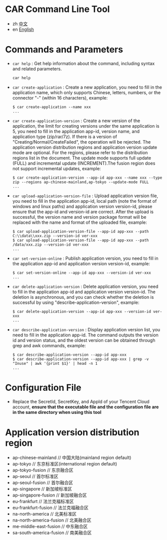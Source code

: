 # CAR Command Line Tool

- zh [中文](README.md)
- en [English](README.en.md)

# Commands and Parameters

- `car help` : Get help information about the command, including syntax and related parameters.

      car help

- `car create-application` : Create a new application, you need to fill in the application name, which only supports Chinese, letters, numbers, or the connector "-" (within 16 characters), example:

      $ car create-application --name xxx
      ...

- `car create-application-version` : Create a new version of the application, the limit for creating versions under the same application is 5, you need to fill in the application app-id, version name, and application type (zip/rar/7z). If there is a version of "Creating/Normal/CreateFailed", the operation will be rejected. The application version distribution regions and application version update mode are optional. For the regions, please refer to the distribution regions list in the document. The update mode supports full update (FULL) and incremental update (INCREMENT).The fusion region does not support incremental updates, example:

      $ car create-application-version --app-id app-xxx --name xxx --type zip --regions ap-chinese-mainland,ap-tokyo --update-mode FULL
      ...

- `car upload-application-version-file` : Upload application version file, you need to fill in the application app-id, local path (note the format of windows and linux paths) and application version version-id, please ensure that the app-id and version-id are correct. After the upload is successful, the version name and version package format will be replaced with the name and format of the uploaded file, example:

      $ car upload-application-version-file --app-id app-xxx --path C:\\data\\xxx.zip --version-id ver-xxx
      $ car upload-application-version-file --app-id app-xxx --path /data/xxx.zip --version-id ver-xxx
      ...

- `car set-version-online` : Publish application version, you need to fill in the application app-id and application version version-id, example:

      $ car set-version-online --app-id app-xxx --version-id ver-xxx
      ...

- `car delete-application-version` : Delete application version, you need to fill in the application app-id and application version version-id. The deletion is asynchronous, and you can check whether the deletion is successful by using "describe-application-version", example:

      $ car delete-application-version --app-id app-xxx --version-id ver-xxx
      ...

- `car describe-application-version` : Display application version list, you need to fill in the application app-id. The command outputs the version id and version status, and the oldest version can be obtained through grep and awk commands, example:

      $ car describe-application-version --app-id app-xxx
      $ car describe-application-version --app-id app-xxx | grep -v "Inuse" | awk '{print $1}' | head -n 1
      ...

# Configuration File

- Replace the SecretId, SecretKey, and AppId of your Tencent Cloud account, **ensure that the executable file and the configuration file are in the same directory when using this tool**

# Application version distribution region
- ap-chinese-mainland     // 中国大陆(mainland region default) 
- ap-tokyo                // 东京标准区(international region default)
- ap-tokyo-fusion         // 东京融合区
- ap-seoul                // 首尔标准区
- ap-seoul-fusion         // 首尔融合区
- ap-singapore            // 新加坡标准区
- ap-singapore-fusion     // 新加坡融合区
- eu-frankfurt            // 法兰克福标准区
- eu-frankfurt-fusion     // 法兰克福融合区
- na-north-america        // 北美标准区
- na-north-america-fusion // 北美融合区
- me-middle-east-fusion   // 中东融合区
- sa-south-america-fusion // 南美融合区